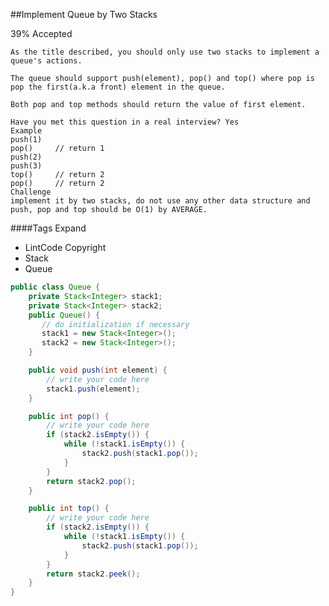 ##Implement Queue by Two Stacks

39% Accepted

	As the title described, you should only use two stacks to implement a queue's actions.

	The queue should support push(element), pop() and top() where pop is pop the first(a.k.a front) element in the queue.

	Both pop and top methods should return the value of first element.

	Have you met this question in a real interview? Yes
	Example
	push(1)
	pop()     // return 1
	push(2)
	push(3)
	top()     // return 2
	pop()     // return 2
	Challenge
	implement it by two stacks, do not use any other data structure and push, pop and top should be O(1) by AVERAGE.

####Tags Expand
- LintCode Copyright
- Stack
- Queue

```java
public class Queue {
    private Stack<Integer> stack1;
    private Stack<Integer> stack2;
    public Queue() {
       // do initialization if necessary
       stack1 = new Stack<Integer>();
       stack2 = new Stack<Integer>();
    }

    public void push(int element) {
        // write your code here
        stack1.push(element);
    }

    public int pop() {
        // write your code here
        if (stack2.isEmpty()) {
            while (!stack1.isEmpty()) {
                stack2.push(stack1.pop());
            }
        }
        return stack2.pop();
    }

    public int top() {
        // write your code here
        if (stack2.isEmpty()) {
            while (!stack1.isEmpty()) {
                stack2.push(stack1.pop());
            }
        }
        return stack2.peek();
    }
}


```
